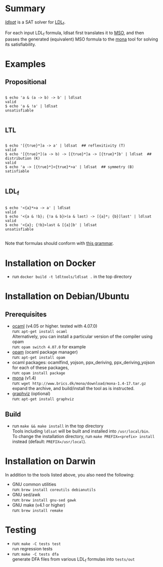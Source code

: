 # Summary

[*ldlsat*](https://github.com/ldltools/ldlsat) is a SAT solver for
[LDL<sub>f</sub>](https://www.cs.rice.edu/~vardi/).

For each input LDL<sub>f</sub> formula,
ldlsat first translates it to
[MSO](https://en.wikipedia.org/wiki/Monadic_second-order_logic),
and then passes the generated (equivalent) MSO formula
to the [mona](http://www.brics.dk/mona/) tool for solving its satisfiability.

# Examples

## Propositional

<pre>
<code>
$ echo 'a & (a -> b) -> b' | ldlsat
valid
$ echo 'a & !a' | ldlsat
unsatisfiable
</code>
</pre>

## LTL

<pre>
<code>
$ echo '[{true}*]a -> a' | ldlsat  ## reflexitivity (T)
valid
$ echo '[{true}*](a -> b) -> [{true}*]a -> [{true}*]b' | ldlsat  ## distribution (K)
valid
$ echo 'a -> [{true}*]<{true}*>a' | ldlsat  ## symmetry (B)
satisfiable
</code>
</pre>

## LDL<sub>f</sub>

<pre>
<code>
$ echo '<{a}*>a -> a' | ldlsat
valid
$ echo '<{a & !b}; {!a & b}>(a & last) -> [{a}*; {b}]last' | ldlsat
valid
$ echo '<{a}; {!b}>last & [{a}]b' | ldlsat
unsatisfiable
</code>
</pre>

Note that formulas should conform with [this grammar](docs/README.md).

# Installation on Docker

- run `docker build -t ldltools/ldlsat .` in the top directory

# Installation on Debian/Ubuntu
## Prerequisites
- [ocaml](https://ocaml.org) (v4.05 or higher. tested with 4.07.0)  
  run: `apt-get install ocaml`  
  Alternatively, you can install a particular version of the compiler using opam  
  run: `opam switch 4.07.0` for example
- [opam](https://opam.ocaml.org) (ocaml package manager)  
  run: `apt-get install opam`
- ocaml packages: ocamlfind, yojson, ppx\_deriving, ppx\_deriving\_yojson  
  for each of these packages,  
  run: `opam install package`
- [mona](http://www.brics.dk/mona/) (v1.4)  
  run: `wget http://www.brics.dk/mona/download/mona-1.4-17.tar.gz`  
  expand the archive, and build/install the tool as is instructed.
- [graphviz](http://www.graphviz.org/) (optional)  
  run: `apt-get install graphviz`

## Build
- run `make && make install` in the top directory  
  Tools including `ldlsat` will be built and installed into `/usr/local/bin`.  
  To change the installation directory,
  run `make PREFIX=<prefix> install` instead (default: `PREFIX=/usr/local`).

# Installation on Darwin
In addition to the tools listed above, you also need the following:

- GNU common utilities  
  run: `brew install coreutils debianutils`
- GNU sed/awk  
  run: `brew install gnu-sed gawk`
- GNU make (v4.1 or higher)  
  run: `brew install remake`

# Testing
- run: `make -C tests test`  
  run regression tests
- run: `make -C tests dfa`  
  generate DFA files from various LDL<sub>f</sub> formulas into `tests/out`
